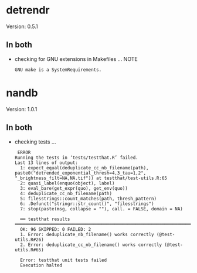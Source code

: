 # detrendr

Version: 0.5.1

## In both

*   checking for GNU extensions in Makefiles ... NOTE
    ```
    GNU make is a SystemRequirements.
    ```

# nandb

Version: 1.0.1

## In both

*   checking tests ...
    ```
     ERROR
    Running the tests in ‘tests/testthat.R’ failed.
    Last 13 lines of output:
      1: expect_equal(deduplicate_cc_nb_filename(path), paste0("detrended_exponential_thresh=4,3_tau=1,2", "_brightness_filt=NA,NA.tif")) at testthat/test-utils.R:65
      2: quasi_label(enquo(object), label)
      3: eval_bare(get_expr(quo), get_env(quo))
      4: deduplicate_cc_nb_filename(path)
      5: filesstrings::count_matches(path, thresh_pattern)
      6: .Defunct("stringr::str_count()", "filesstrings")
      7: stop(paste(msg, collapse = ""), call. = FALSE, domain = NA)
      
      ══ testthat results  ═════════════════════════════════════════════════════════════════════════════
      OK: 96 SKIPPED: 0 FAILED: 2
      1. Error: deduplicate_nb_filename() works correctly (@test-utils.R#26) 
      2. Error: deduplicate_cc_nb_filename() works correctly (@test-utils.R#65) 
      
      Error: testthat unit tests failed
      Execution halted
    ```

